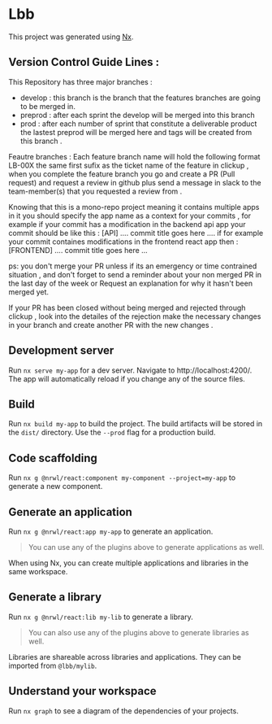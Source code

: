 # Lbb

This project was generated using [Nx](https://nx.dev).

## Version Control Guide Lines :

This Repository has three major branches :

- develop : this branch is the branch that the features branches are going to be merged in.
- preprod : after each sprint the develop will be merged into this branch
- prod : after each number of sprint that constitute a deliverable product the lastest preprod will be merged here and tags will be created from this branch .

Feautre branches :
Each feature branch name will hold the following format LB-00X the same first sufix as the ticket name of the feature in clickup , when you complete the feature branch you go and create a PR (Pull request) and request a review in github plus send a message in slack to the team-member(s) that you requested a review from .

Knowing that this is a mono-repo project meaning it contains multiple apps in it you should specify the app name as a context for your commits , for example if your commit has a modification in the backend api app your commit should be like this :
[API] .... commit title goes here ....
if for example your commit containes modifications in the frontend react app then :
[FRONTEND] .... commit title goes here ...

ps: you don't merge your PR unless if its an emergency or time contrained situation , and don't forget to send a reminder about your non merged PR in the last day of the week or Request an explanation for why it hasn't been merged yet.

If your PR has been closed without being merged and rejected through clickup , look into the detailes of the rejection make the necessary changes in your branch and create another PR with the new changes .

## Development server

Run `nx serve my-app` for a dev server. Navigate to http://localhost:4200/. The app will automatically reload if you change any of the source files.

## Build

Run `nx build my-app` to build the project. The build artifacts will be stored in the `dist/` directory. Use the `--prod` flag for a production build.

## Code scaffolding

Run `nx g @nrwl/react:component my-component --project=my-app` to generate a new component.

## Generate an application

Run `nx g @nrwl/react:app my-app` to generate an application.

> You can use any of the plugins above to generate applications as well.

When using Nx, you can create multiple applications and libraries in the same workspace.

## Generate a library

Run `nx g @nrwl/react:lib my-lib` to generate a library.

> You can also use any of the plugins above to generate libraries as well.

Libraries are shareable across libraries and applications. They can be imported from `@lbb/mylib`.

## Understand your workspace

Run `nx graph` to see a diagram of the dependencies of your projects.

